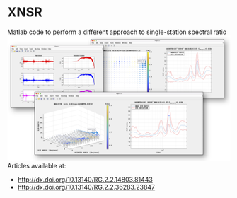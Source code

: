 # XNSR
Matlab code to perform a different approach to single-station spectral ratio<br>
![image](/Images/XNSR.full.png)
<br>
Articles available at:<br>
- http://dx.doi.org/10.13140/RG.2.2.14803.81443<br>
- http://dx.doi.org/10.13140/RG.2.2.36283.23847<br>

